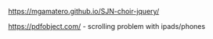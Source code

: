https://mgamatero.github.io/SJN-choir-jquery/

https://pdfobject.com/ - scrolling problem with ipads/phones






